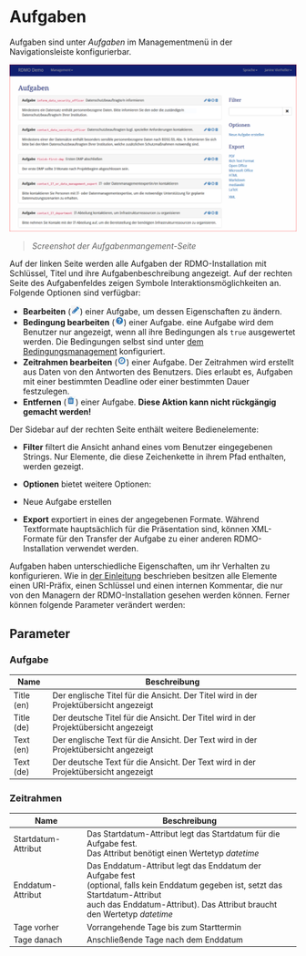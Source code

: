 # Aufgaben

Aufgaben sind unter *Aufgaben* im Managementmenü in der Navigationsleiste konfigurierbar.

![](../../_static/img/screens/aufgaben.png)
> *Screenshot der Aufgabenmangement-Seite*

Auf der linken Seite werden alle Aufgaben der RDMO-Installation mit Schlüssel, Titel und ihre Aufgabenbeschreibung angezeigt. Auf der rechten Seite des Aufgabenfeldes zeigen Symbole Interaktionsmöglichkeiten an. Folgende Optionen sind verfügbar:


* **Bearbeiten** (![](../../_static/img/icons/update.png)) einer Aufgabe, um dessen Eigenschaften zu ändern.
* **Bedingung bearbeiten** (![](../../_static/img/icons/conditions.png)) einer Aufgabe. eine Aufgabe wird dem Benutzer nur angezeigt, wenn all ihre Bedingungen als `true` ausgewertet werden. Die Bedingungen selbst sind unter [dem Bedingungsmanagement](../conditions.html) konfiguriert.
* **Zeitrahmen bearbeiten** (![](../../_static/img/icons/timeframe.png)) einer Aufgabe. Der Zeitrahmen wird erstellt aus Daten von den Antworten des Benutzers. Dies erlaubt es, Aufgaben mit einer bestimmten Deadline oder einer bestimmten Dauer festzulegen.
* **Entfernen** (![](../../_static/img/icons/delete.png)) einer Aufgabe. **Diese Aktion kann nicht rückgängig gemacht werden!**

Der Sidebar auf der rechten Seite enthält weitere Bedienelemente:

* **Filter** filtert die Ansicht anhand eines vom Benutzer eingegebenen Strings. Nur Elemente, die diese Zeichenkette in ihrem Pfad enthalten, werden gezeigt.
* **Optionen** bietet weitere Optionen:

* Neue Aufgabe erstellen

* **Export** exportiert in eines der angegebenen Formate. Während Textformate hauptsächlich für die Präsentation sind, können XML-Formate für den Transfer der Aufgabe zu einer anderen RDMO-Installation verwendet werden.

Aufgaben haben unterschiedliche Eigenschaften, um ihr Verhalten zu konfigurieren. Wie in [der Einleitung](../index.html) beschrieben besitzen alle Elemente einen URI-Präfix, einen Schlüssel und einen internen Kommentar, die nur von den Managern der RDMO-Installation gesehen werden können. Ferner können folgende Parameter verändert werden:


## Parameter

### Aufgabe

|Name|Beschreibung|
|-|-|
|Title (en)|Der englische Titel für die Ansicht. Der Titel wird in der Projektübersicht angezeigt|
|Title (de)|Der deutsche Titel für die Ansicht. Der Titel wird in der Projektübersicht angezeigt|
|Text (en)|Der englische Text für die Ansicht. Der Text wird in der Projektübersicht angezeigt|
|Text (de)|Der deutsche Text für die Ansicht. Der Text wird in der Projektübersicht angezeigt|

### Zeitrahmen

|Name|Beschreibung|
|-|-|
|Startdatum-Attribut|Das Startdatum-Attribut legt das Startdatum für die Aufgabe fest.<br>Das Attribut benötigt einen Wertetyp *datetime*|
|Enddatum-Attribut|Das Enddatum-Attribut legt das Enddatum der Aufgabe fest<br>(optional, falls kein Enddatum gegeben ist, setzt das Startdatum-Attribut<br>auch das Enddatum-Attribut). Das Attribut braucht den Wertetyp *datetime*|
|Tage vorher|Vorrangehende Tage bis zum Starttermin|
|Tage danach|Anschließende Tage nach dem Enddatum|
